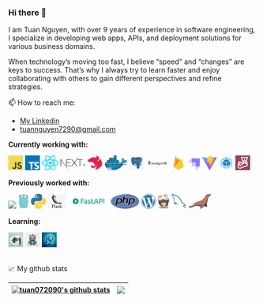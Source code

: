 ### Hi there 👋
I am Tuan Nguyen, with over 9 years of experience in software engineering, I specialize in developing web apps, APIs, and deployment solutions for various business domains.

When technology’s moving too fast, I believe “speed” and “changes” are keys to success. That’s why I always try to learn faster and enjoy collaborating with others to gain different perspectives and refine strategies.

  📫 How to reach me: 
  -   <a href="https://www.linkedin.com/in/nguyen-tuan-henry/">My Linkedin</a>
  -   <a href="mailto:tuannguyen7290@gmail.com">tuannguyen7290@gmail.com</a>


**Currently working with:**  

<a href="#" title="Javascript"><img height="30" src="icons/javascript.png"/></a>
<a href="#" title="Typescript"><img height="30" src="icons/typescript.png"/></a>
<a href="#" title="Reactjs & React native"><img height="30" src="icons/react.png"/></a>
<a href="#" title="Next.js"><img height="30" src="icons/nextjs.png"></a>
<a href="https://nestjs.com/" title="Nestjs"><img height="30" src="icons/nestjs.svg"></a>
<a href="#" title="Docker"><img height="30" src="icons/docker.png" /></a>
<a href="#" title="Postgres"><img height="30" src="icons/postgres.png" /></a>
<a href="#" title="Mongodb"><img height="30" src="icons/mongodb.png" /></a>
<a href="https://firebase.google.com/" title="Firebase" target="_blank"><img height="30" src="icons/firebase.png"></a>
<a href="https://strapi.io" target="_blank" title="Strapi"><img height="24" src="icons/strapi.png"></a>
<a href="https://vitejs.dev/" target="_blank" title="Vitejs"><img height="30" src="icons/vite.svg"></a>
<a href="#" title="Webpack"><img height="30" src="icons/webpack.png"></a>
<a href="https://jestjs.io/" title="Jest"><img height="30" src="icons/jest.png"></a>

**Previously worked with:**

<a href="" title="Angular"><img height="30" src="https://angular.io/assets/images/logos/angular/angular.svg"/></a>
<a href="#" title="Golang"><img height="30" src="icons/golang.png" /></a>
<a href="#" title="Python"><img height="30" src="icons/python.png" /></a>
<a href="#" title="Flask api"><img height="30" src="icons/flask.png"></a>
<a href="#" title="Fastapi"><img height="30" src="icons/fastapi.png"></a>
<a href="#" title="PHP"><img height="30" src="icons/php.png" /></a>
<a href="#" title="Wordpress"><img height="30" src="icons/wordpress.png" /></a>
<a href="#" title="Composer"><img height="30" src="icons/composer.png" /></a>
<a href="#" title="Mysql"><img height="30" src="icons/mysql.png"></a>
<a href="#" title="Mariadb"><img height="30" src="icons/mariadb.png"></a>

**Learning:**

<a href="#" title="Solution Architecture"><img height="30" src="icons/solution_architecture.jpeg"/></a>
<a href="#" title="Machine Learning"><img height="30" src="icons/machine_learning_icon.jpeg"/></a>
<a href="#" title="Data Science"><img height="30" src="icons/datascience.jpeg"/></a>

<br/>
📈 My github stats



<!--https://profile-counter.glitch.me/tuan072090/count.svg-->

| <a href="https://github.com/tuan072090/github-readme-stats"><img align="center" src="https://github-readme-stats.vercel.app/api?username=tuan072090&show_icons=true&include_all_commits=true&theme=buefy&hide_border=true" alt="tuan072090's github stats" /></a> | <a href="https://github.com/tuan072090/github-readme-stats"><img align="center" src="https://github-readme-stats.vercel.app/api/top-langs/?username=tuan072090&layout=compact&theme=buefy&hide_border=true" /></a> |
| ------------- | ------------- |
